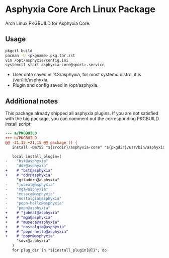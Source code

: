 # Asphyxia Core Arch Linux Package

Arch Linux PKGBUILD for Asphyxia Core.

## Usage

```bash
pkgctl build
pacman -U <pkgname>.pkg.tar.zst
vim /opt/asphyxia/config.ini
systemctl start asphyxia-core@<port>.service
```

* User data saved in %S/asphyxia, for most systemd distro, it is /var/lib/asphyxia.
* Plugin and config saved in /opt/asphyxia.

## Additional notes

This package already shipped all asphyxia plugins.
If you are not satisfied with the big package, you can comment out the corresponding PKGBUILD install script:

```diff
--- a/PKGBUILD
+++ b/PKGBUILD
@@ -21,15 +21,15 @@ package () {
   install -Dm755 "${srcdir}/asphyxia-core" "${pkgdir}/usr/bin/asphyxia-core"

   local install_plugin=(
-    "bst@asphyxia"
-    "ddr@asphyxia"
+    # "bst@asphyxia"
+    # "ddr@asphyxia"
     "gitadora@asphyxia"
-    "jubeat@asphyxia"
-    "mga@asphyxia"
-    "museca@asphyxia"
-    "nostalgia@asphyxia"
-    "popn-hello@asphyxia"
-    "popn@asphyxia"
+    # "jubeat@asphyxia"
+    # "mga@asphyxia"
+    # "museca@asphyxia"
+    # "nostalgia@asphyxia"
+    # "popn-hello@asphyxia"
+    # "popn@asphyxia"
     "sdvx@asphyxia"
   )
   for plug_dir in "${install_plugin[@]}"; do
```
